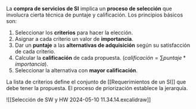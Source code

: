 La **compra de servicios de SI** implica un **proceso de selección** que involucra cierta técnica de puntaje y calificación. Los principios básicos son:
1. Seleccionar los **criterios** para hacer la elección.
2. Asignar a cada criterio un valor de **importancia**.
3. Dar un **puntaje** a las **alternativas de adquisición** según su satisfacción de cada criterio.
4. Calcular la **calificación** de cada propuesta. ($calificación = \sum puntaje * importancia$).
5. Seleccionar la alternativa con **mayor calificación**.

La lista de criterios define el conjunto de [[Requerimientos de un SI]] que debe tener la propuesta. El proceso de priorización establece la jerarquía.

![[Selección de SW y HW 2024-05-10 11.34.14.excalidraw]]
